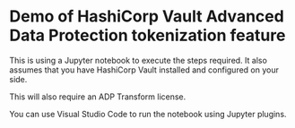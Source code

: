 # Demo of HashiCorp Vault Advanced Data Protection tokenization feature
This is using a Jupyter notebook to execute the steps required.
It also assumes that you have HashiCorp Vault installed and configured on your side.

This will also require an ADP Transform license.

You can use Visual Studio Code to run the notebook using Jupyter plugins.
